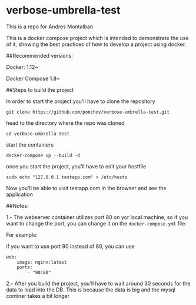# verbose-umbrella-test

This is a repo for Andres Montalban

This is a docker compose project which is intended to demonstrate the use of it, showing the best practices of how to develop a project using docker.

##Recommended versions:

Docker: 1.12~

Docker Compose 1.8~

##Steps to build the project

In order to start the project you'll have to clone the repository

`git clone https://github.com/ponchov/verbose-umbrella-test.git`


head to the directory where the repo was cloned

`cd verbose-umbrella-test`

start the containers

`docker-compose up --build -d`

once you start the project, you'll have to edit your hostfile

`sudo echo "127.0.0.1 testapp.com" > /etc/hosts`

Now you'll be able to visit testapp.com in the browser and see the application

##Notes:

1.- The webserver container utilizes port 80 on yor local machine, so if you want to change the port, you can change it on the `docker-compose.yml` file.

For example:

if you want to use port 90 instead of 80, you can use 
```
web:
    image: nginx:latest
    ports:
        - "90:80"
```

2.- After you build the project, you'll have to wait around 30 seconds for the data to load into the DB. This is because the data is big and the mysql continer takes a bit longer 

